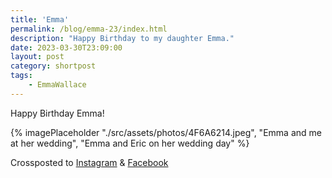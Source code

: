 ```yaml
---
title: 'Emma'
permalink: /blog/emma-23/index.html
description: "Happy Birthday to my daughter Emma."
date: 2023-03-30T23:09:00
layout: post
category: shortpost
tags:
    - EmmaWallace
---
```

Happy Birthday Emma!

{% imagePlaceholder "./src/assets/photos/4F6A6214.jpeg", "Emma and me at her wedding", "Emma and Eric on her wedding day" %}

Crossposted to [Instagram](https://www.instagram.com/p/CqcHmKKOF3z/) & [Facebook](https://www.facebook.com/ecrosstexas/posts/pfbid02FyTKFcHuEj9BAA3gocM1MP2vkbSSMDa3x5BHD4i6tH3RJAEVQruxcmS1JsT6mtDHl)